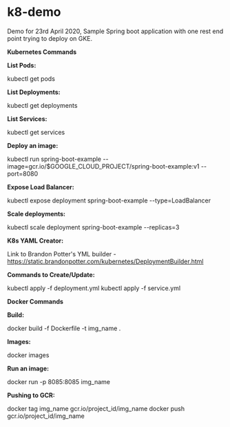 # k8-demo
Demo for 23rd April 2020, Sample Spring boot application with one rest end point trying to deploy on GKE.

**Kubernetes Commands**

**List Pods:**

kubectl get pods

**List Deployments:**

kubectl get deployments

**List Services:**

kubectl get services

**Deploy an image:**

kubectl run spring-boot-example --image=gcr.io/$GOOGLE_CLOUD_PROJECT/spring-boot-example:v1 --port=8080

**Expose Load Balancer:**

kubectl expose deployment spring-boot-example --type=LoadBalancer

**Scale deployments:**

kubectl scale deployment spring-boot-example --replicas=3

**K8s YAML Creator:**

Link to Brandon Potter's YML builder - https://static.brandonpotter.com/kubernetes/DeploymentBuilder.html

**Commands to Create/Update:**

kubectl apply -f deployment.yml
kubectl apply -f service.yml

**Docker Commands**

**Build:**

docker build -f Dockerfile -t img_name .
    
**Images:**

docker images

**Run an image:**

docker run -p 8085:8085 img_name

**Pushing to GCR:**

docker tag img_name gcr.io/project_id/img_name
docker push gcr.io/project_id/img_name
